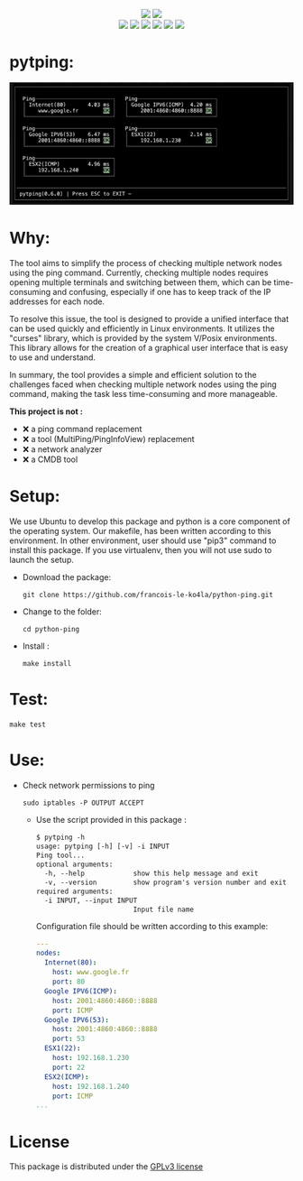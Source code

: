 <p align="center">
  <img src="https://forthebadge.com/images/badges/made-with-python.svg" height="30" />
  <img src="https://img.shields.io/badge/Ubuntu-E95420?style=for-the-badge&logo=ubuntu&logoColor=white" height="30" />
  <br />
  <img src="https://img.shields.io/github/v/release/francois-le-ko4la/python-ping?display_name=tag">
  <img src="https://img.shields.io/badge/python-3.7%2B-blue">
  <img src="https://img.shields.io/badge/PYCODESTYLE-PASSING-green">
  <img src="https://img.shields.io/badge/PYLINT-PASSING-green">
  <img src="https://img.shields.io/badge/MYPY-PASSING-green">
  <img src="https://img.shields.io/github/license/francois-le-ko4la/python-ping" />
</p>

# pytping:
![alt text](./doc/demo.gif)

# Why:

The tool aims to simplify the process of checking multiple network nodes
using the ping command. Currently, checking multiple nodes requires opening
multiple terminals and switching between them, which can be time-consuming
and confusing, especially if one has to keep track of the IP addresses for
each node.

To resolve this issue, the tool is designed to provide a unified interface
that can be used quickly and efficiently in Linux environments. It utilizes
the "curses" library, which is provided by the system V/Posix environments.
This library allows for the creation of a graphical user interface that is
easy to use and understand.

In summary, the tool provides a simple and efficient solution to the
challenges faced when checking multiple network nodes using the ping
command, making the task less time-consuming and more manageable.

__This project is not :__

- :x: a ping command replacement
- :x: a tool (MultiPing/PingInfoView) replacement
- :x: a network analyzer
- :x: a CMDB tool

# Setup:

We use Ubuntu to develop this package and python is a core component of the
operating system. Our makefile, has been written according to this
environment.
In other environment, user should use "pip3" command to install this
package.
If you use virtualenv, then you will not use sudo to launch the setup.

- Download the package:
  ```shell
  git clone https://github.com/francois-le-ko4la/python-ping.git
  ```

- Change to the folder:
  ```shell
  cd python-ping
  ```

- Install :
  ```shell
  make install
  ```

# Test:
```shell
make test
```

# Use:

- Check network permissions to ping

  ```shell
  sudo iptables -P OUTPUT ACCEPT
  ```

  - Use the script provided in this package :

    ```shell
    $ pytping -h
    usage: pytping [-h] [-v] -i INPUT
    Ping tool...
    optional arguments:
      -h, --help            show this help message and exit
      -v, --version         show program's version number and exit
    required arguments:
      -i INPUT, --input INPUT
                            Input file name
    ```

      Configuration file should be written according to this example:

      ```yaml
      ---
      nodes:
        Internet(80):
          host: www.google.fr
          port: 80
        Google IPV6(ICMP):
          host: 2001:4860:4860::8888
          port: ICMP
        Google IPV6(53):
          host: 2001:4860:4860::8888
          port: 53
        ESX1(22):
          host: 192.168.1.230
          port: 22
        ESX2(ICMP):
          host: 192.168.1.240
          port: ICMP
      ...
      ```

# License

This package is distributed under the [GPLv3 license](./LICENSE)
